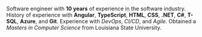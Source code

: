 Software engineer with **10 years** of experience in the software industry. History of experience with **Angular**, **TypeScript**, **HTML**, **CSS**, **.NET**, **C#**, **T-SQL**, **Azure**, and **Git**. Experience with *DevOps*, *CI/CD*, and *Agile*. Obtained a *Masters in Computer Science* from Louisiana State University.
